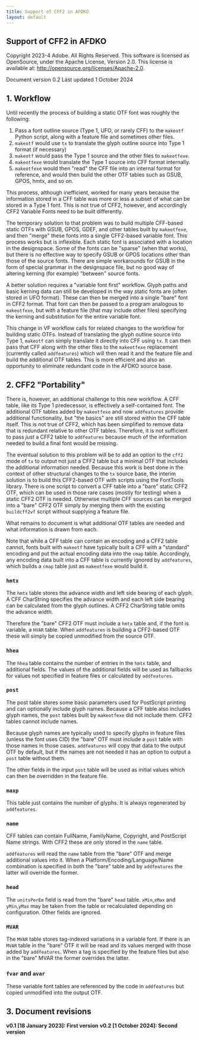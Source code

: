 ```yaml
---
title: Support of CFF2 in AFDKO
layout: default
---
```


Support of CFF2 in AFDKO
---

Copyright 2023-4 Adobe. All Rights Reserved. This software is licensed as
OpenSource, under the Apache License, Version 2.0. This license is available
at: http://opensource.org/licenses/Apache-2.0.

Document version 0.2
Last updated 1 October 2024

## 1. Workflow

Until recently the process of building a static OTF font was roughly the following:

  1. Pass a font outline source (Type 1, UFO, or rarely CFF) to the `makeotf`
     Python script, along with a feature file and sometimes other files.
  2. `makeotf` would use `tx` to translate the glyph outline source into Type 1
     format (if necessary)
  3. `makeotf` would pass the Type 1 source and the other files to
     `makeotfexe`.
  4. `makeotfexe` would translate the Type 1 source into CFF format internally.
  5. `makeotfexe` would then "read" the CFF file into an internal format for
     reference, and would then build the other OTF tables such as GSUB, GPOS,
     hmtx, and so on.

This process, although inefficient, worked for many years because the
information stored in a CFF table was more or less a subset of what can be
stored in a Type 1 font.  This is not true of CFF2, however, and accordingly
CFF2 Variable Fonts need to be built differently.

The temporary solution to that problem was to build multiple CFF-based static
OTFs with GSUB, GPOS, GDEF, and other tables built by `makeotfexe`, and then
"merge" these fonts into a single CFF2-based variable font.  This process works
but is inflexible. Each static font is associated with a location in the
designspace.  Some of the fonts can be "sparse" (when that works), but there is
no effective way to specify GSUB or GPOS locations other than those of the
source fonts. There are simple workarounds for GSUB in the form of special
grammar in the designspace file, but no good way of altering kerning (for
example) "between" source fonts.

A better solution requires a "variable font first" workflow. Glyph paths and
basic kerning data can still be developed in the way static fonts are (often
stored in UFO format).  These can then be merged into a single "bare" font in
CFF2 format. That font can then be passed to a program analogous to
`makeotfexe`, but with a feature file (that may include other files) specifying
the kerning and substitution for the entire variable font. 

This change in VF workflow calls for related changes to the workflow for
building static OTFs.  Instead of translating the glyph outline source into
Type 1, `makeotf` can simply translate it directly into CFF using `tx`. It can
then pass that CFF along with the other files to the `makeotfexe` replacement
(currently called `addfeatures`) which will then read it and the feature file
and build the additional OTF tables. This is more efficient and also an 
opportunity to eliminate redundant code in the AFDKO source base.

## 2. CFF2 "Portability"

There is, however, an additional challenge to this new workflow. A CFF table,
like its Type 1 predecessor, is effectively a self-contained font. The
additional OTF tables added by `makeotfexe` and now `addfeatures` provide
additional functionality, but "the basics" are still stored within the CFF
table itself. This is not true of CFF2, which has been simplified to remove
data that is redundant relative to other OTF tables.  Therefore, it is not
sufficient to pass *just* a CFF2 table to `addfeatures` because much of the
information needed to build a final font would be missing.

The eventual solution to this problem will be to add an option to the `cff2`
mode of `tx` to output not just a CFF2 table but a minimal OTF that includes
the additional information needed.  Because this work is best done in the
context of other structural changes to the `tx` source base, the interim
solution is to build this CFF2-based OTF with scripts using the FontTools
library. There is one script to convert a CFF table into a "bare" static CFF2
OTF, which can be used in those rare cases (mostly for testing) when a static
CFF2 OTF is needed.  Otherwise multiple CFF sources can be merged into a 
"bare" CFF2 OTF simply by merging them with the existing `buildcff2vf` script
without supplying a feature file.

What remains to document is what additional OTF tables are needed and what 
information is drawn from each.

Note that while a CFF table can contain an encoding and a CFF2 table cannot,
fonts built with `makeotf` have typically built a CFF with a "standard" encoding
and put the actual encoding data into the `cmap` table. Accordingly, any 
encoding data built into a CFF table is currently ignored by `addfeatures`, which
builds a `cmap` table just as `makeotfexe` would build it.

### `hmtx`

The `hmtx` table stores the advance width and left side bearing of each glyph.
A CFF CharString specifies the advance width and each left side bearing can be
calculated from the glyph outlines. A CFF2 CharString table omits the advance
width.

Therefore the "bare" CFF2 OTF must include a `hmtx` table and, if the font is
variable, a `HVAR` table.  When `addfeatures` is building a CFF2-based OTF
these will simply be copied unmodified from the source OTF.

### `hhea`

The `hhea` table contains the number of entries in the `hmtx` table, and additional
fields. The values of the additional fields will be used as fallbacks for values
not specified in feature files or calculated by `addfeatures`.

### `post`

The post table stores some basic parameters used for PostScript printing and can
optionally include glyph names. Because a CFF table also includes glyph names,
the `post` tables built by `makeotfexe` did not include them.  CFF2 tables cannot
include names.

Because glyph names are typically used to specify glyphs in feature files (unless
the font uses CID) the "bare" OTF must include a `post` table with those names in
those cases.  `addfeatures` will copy that data to the output OTF by default, but
if the names are not needed it has an option to output a `post` table without them.

The other fields in the input `post` table will be used as initial values which
can then be overridden in the feature file.

### `maxp`

This table just contains the number of glyphs. It is always regenerated by 
`addfeatures`.

### `name`

CFF tables can contain FullName, FamilyName, Copyright, and PostScript Name
strings.  With CFF2 these are only stored in the `name` table.

`addfeatures` will read the `name` table from the "bare" OTF and merge
additional values into it. When a Platform/Encoding/Language/Name combination
is specified in both the "bare" table and by `addfeatures` the latter will
override the former.

### `head`

The `unitsPerEm` field is read from the "bare" `head` table.  `xMin`,`xMax` and
`yMin`,`yMax` may be taken from the table or recalculated depending on
configuration.  Other fields are ignored.

### `MVAR`

The `MVAR` table stores tag-indexed variations in a variable font.  If there is an
`MVAR` table in the "bare" OTF it will be read and its values merged with those added
by `addfeatures`. When a tag is specified by the feature files but also in the "bare"
MVAR the former overrides the latter.

### `fvar` and `avar`

These variable font tables are referenced by the code in `addfeatures` but copied
unmodified into the output OTF.

## 3. Document revisions

**v0.1 [18 January 2023]: First version**
**v0.2 [1 October 2024]: Second version**

